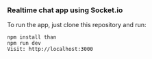 ### Realtime chat app using Socket.io 

To run the app, just clone this repository and run:

```
npm install than
npm run dev
Visit: http://localhost:3000
```
